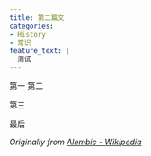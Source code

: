 ```yaml
---
title: 第二篇文
categories:
- History
- 常识
feature_text: |
  测试
---
```

第一
第二

<!-- more -->

第三

最后

_Originally from [Alembic - Wikipedia](https://en.wikipedia.org/wiki/Alembic)_
